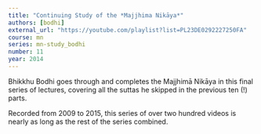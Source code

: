 ```yaml
---
title: "Continuing Study of the *Majjhima Nikāya*"
authors: [bodhi]
external_url: "https://youtube.com/playlist?list=PL23DE0292227250FA"
course: mn
series: mn-study_bodhi
number: 11
year: 2014
---
```


Bhikkhu Bodhi goes through and completes the Majjhimā Nikāya in this final series of lectures, covering all the suttas he skipped in the previous ten (!) parts.

Recorded from 2009 to 2015, this series of over two hundred videos is nearly as long as the rest of the series combined.
